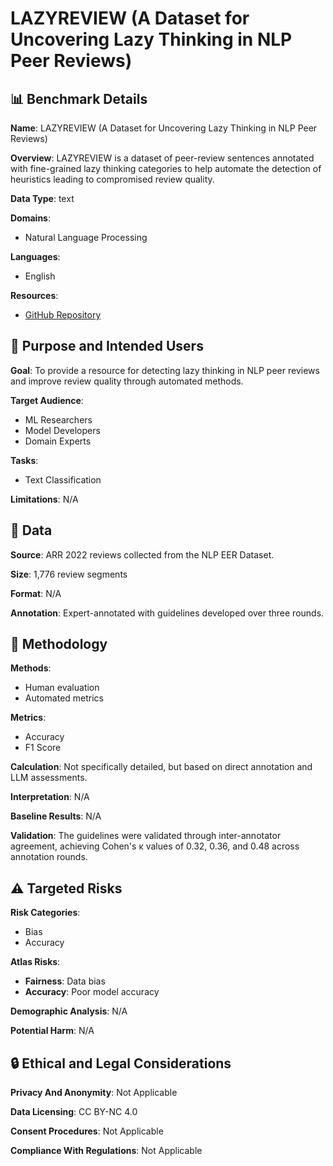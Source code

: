 # LAZYREVIEW (A Dataset for Uncovering Lazy Thinking in NLP Peer Reviews)

## 📊 Benchmark Details

**Name**: LAZYREVIEW (A Dataset for Uncovering Lazy Thinking in NLP Peer Reviews)

**Overview**: LAZYREVIEW is a dataset of peer-review sentences annotated with fine-grained lazy thinking categories to help automate the detection of heuristics leading to compromised review quality.

**Data Type**: text

**Domains**:
- Natural Language Processing

**Languages**:
- English

**Resources**:
- [GitHub Repository](https://github.com/UKPLab/acl2025-lazy-review)

## 🎯 Purpose and Intended Users

**Goal**: To provide a resource for detecting lazy thinking in NLP peer reviews and improve review quality through automated methods.

**Target Audience**:
- ML Researchers
- Model Developers
- Domain Experts

**Tasks**:
- Text Classification

**Limitations**: N/A

## 💾 Data

**Source**: ARR 2022 reviews collected from the NLP EER Dataset.

**Size**: 1,776 review segments

**Format**: N/A

**Annotation**: Expert-annotated with guidelines developed over three rounds.

## 🔬 Methodology

**Methods**:
- Human evaluation
- Automated metrics

**Metrics**:
- Accuracy
- F1 Score

**Calculation**: Not specifically detailed, but based on direct annotation and LLM assessments.

**Interpretation**: N/A

**Baseline Results**: N/A

**Validation**: The guidelines were validated through inter-annotator agreement, achieving Cohen's κ values of 0.32, 0.36, and 0.48 across annotation rounds.

## ⚠️ Targeted Risks

**Risk Categories**:
- Bias
- Accuracy

**Atlas Risks**:
- **Fairness**: Data bias
- **Accuracy**: Poor model accuracy

**Demographic Analysis**: N/A

**Potential Harm**: N/A

## 🔒 Ethical and Legal Considerations

**Privacy And Anonymity**: Not Applicable

**Data Licensing**: CC BY-NC 4.0

**Consent Procedures**: Not Applicable

**Compliance With Regulations**: Not Applicable
